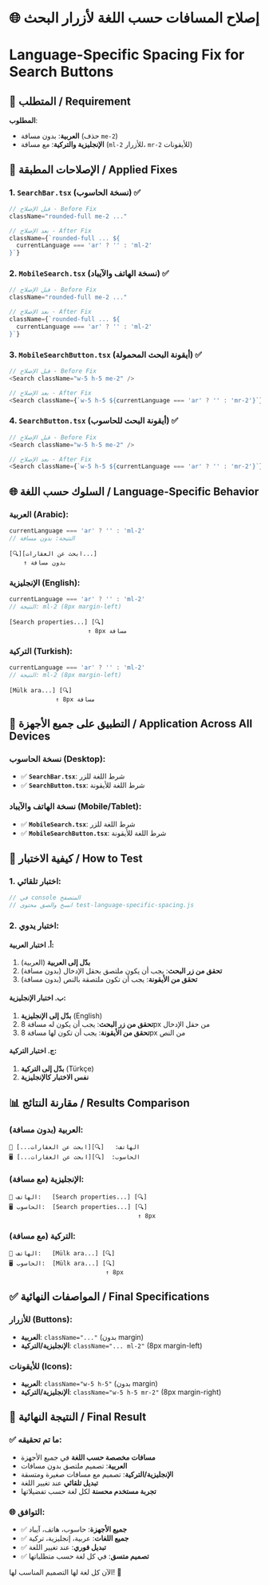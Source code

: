 # 🌐 إصلاح المسافات حسب اللغة لأزرار البحث
# Language-Specific Spacing Fix for Search Buttons

## 🎯 المتطلب / Requirement

**المطلوب**: 
- **العربية**: بدون مسافة (حذف `me-2`)
- **الإنجليزية والتركية**: مع مسافة (`ml-2` للأزرار، `mr-2` للأيقونات)

## 🔧 الإصلاحات المطبقة / Applied Fixes

### 1. `SearchBar.tsx` (نسخة الحاسوب) ✅
```typescript
// قبل الإصلاح - Before Fix
className="rounded-full me-2 ..."

// بعد الإصلاح - After Fix
className={`rounded-full ... ${
  currentLanguage === 'ar' ? '' : 'ml-2'
}`}
```

### 2. `MobileSearch.tsx` (نسخة الهاتف والآيباد) ✅
```typescript
// قبل الإصلاح - Before Fix
className="rounded-full me-2 ..."

// بعد الإصلاح - After Fix
className={`rounded-full ... ${
  currentLanguage === 'ar' ? '' : 'ml-2'
}`}
```

### 3. `MobileSearchButton.tsx` (أيقونة البحث المحمولة) ✅
```typescript
// قبل الإصلاح - Before Fix
<Search className="w-5 h-5 me-2" />

// بعد الإصلاح - After Fix
<Search className={`w-5 h-5 ${currentLanguage === 'ar' ? '' : 'mr-2'}`} />
```

### 4. `SearchButton.tsx` (أيقونة البحث للحاسوب) ✅
```typescript
// قبل الإصلاح - Before Fix
<Search className="w-5 h-5 me-2" />

// بعد الإصلاح - After Fix
<Search className={`w-5 h-5 ${currentLanguage === 'ar' ? '' : 'mr-2'}`} />
```

## 🌐 السلوك حسب اللغة / Language-Specific Behavior

### العربية (Arabic):
```typescript
currentLanguage === 'ar' ? '' : 'ml-2'
// النتيجة: بدون مسافة
```
```
[🔍][ابحث عن العقارات...]
    ↑ بدون مسافة
```

### الإنجليزية (English):
```typescript
currentLanguage === 'ar' ? '' : 'ml-2'
// النتيجة: ml-2 (8px margin-left)
```
```
[Search properties...] [🔍]
                      ↑ 8px مسافة
```

### التركية (Turkish):
```typescript
currentLanguage === 'ar' ? '' : 'ml-2'
// النتيجة: ml-2 (8px margin-left)
```
```
[Mülk ara...] [🔍]
             ↑ 8px مسافة
```

## 📱 التطبيق على جميع الأجهزة / Application Across All Devices

### نسخة الحاسوب (Desktop):
- ✅ **`SearchBar.tsx`**: شرط اللغة للزر
- ✅ **`SearchButton.tsx`**: شرط اللغة للأيقونة

### نسخة الهاتف والآيباد (Mobile/Tablet):
- ✅ **`MobileSearch.tsx`**: شرط اللغة للزر
- ✅ **`MobileSearchButton.tsx`**: شرط اللغة للأيقونة

## 🧪 كيفية الاختبار / How to Test

### 1. اختبار تلقائي:
```javascript
// في console المتصفح
// انسخ والصق محتوى test-language-specific-spacing.js
```

### 2. اختبار يدوي:

#### أ. اختبار العربية:
1. **بدّل إلى العربية** (العربية)
2. **تحقق من زر البحث**: يجب أن يكون ملتصق بحقل الإدخال (بدون مسافة)
3. **تحقق من الأيقونة**: يجب أن تكون ملتصقة بالنص (بدون مسافة)

#### ب. اختبار الإنجليزية:
1. **بدّل إلى الإنجليزية** (English)
2. **تحقق من زر البحث**: يجب أن يكون له مسافة 8px من حقل الإدخال
3. **تحقق من الأيقونة**: يجب أن تكون لها مسافة 8px من النص

#### ج. اختبار التركية:
1. **بدّل إلى التركية** (Türkçe)
2. **نفس الاختبار كالإنجليزية**

## 📊 مقارنة النتائج / Results Comparison

### العربية (بدون مسافة):
```
📱 الهاتف:   [🔍][ابحث عن العقارات...]
🖥️ الحاسوب:  [🔍][ابحث عن العقارات...]
```

### الإنجليزية (مع مسافة):
```
📱 الهاتف:   [Search properties...] [🔍]
🖥️ الحاسوب:  [Search properties...] [🔍]
                                    ↑ 8px
```

### التركية (مع مسافة):
```
📱 الهاتف:   [Mülk ara...] [🔍]
🖥️ الحاسوب:  [Mülk ara...] [🔍]
                           ↑ 8px
```

## ✅ المواصفات النهائية / Final Specifications

### للأزرار (Buttons):
- **العربية**: `className="..."` (بدون margin)
- **الإنجليزية/التركية**: `className="... ml-2"` (8px margin-left)

### للأيقونات (Icons):
- **العربية**: `className="w-5 h-5"` (بدون margin)
- **الإنجليزية/التركية**: `className="w-5 h-5 mr-2"` (8px margin-right)

## 🎉 النتيجة النهائية / Final Result

### ✅ ما تم تحقيقه:
- **مسافات مخصصة حسب اللغة** في جميع الأجهزة
- **العربية**: تصميم ملتصق بدون مسافات
- **الإنجليزية/التركية**: تصميم مع مسافات صغيرة ومتسقة
- **تبديل تلقائي** عند تغيير اللغة
- **تجربة مستخدم محسنة** لكل لغة حسب تفضيلاتها

### 🌐 التوافق:
- ✅ **جميع الأجهزة**: حاسوب، هاتف، آيباد
- ✅ **جميع اللغات**: عربية، إنجليزية، تركية
- ✅ **تبديل فوري**: عند تغيير اللغة
- ✅ **تصميم متسق**: في كل لغة حسب متطلباتها

الآن كل لغة لها التصميم المناسب لها! 🎉

